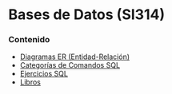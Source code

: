 # Bases de Datos (SI314)

### Contenido
- [Diagramas ER (Entidad-Relación)](https://github.com/JoseAndresHV-UPSA/bases-datos-si314/blob/master/DiagramasER.md)
- [Categorías de Comandos SQL](https://github.com/JoseAndresHV-UPSA/bases-datos-si314/blob/master/CategoriasSQL.md)
- [Ejercicios SQL]()
- [Libros]()
